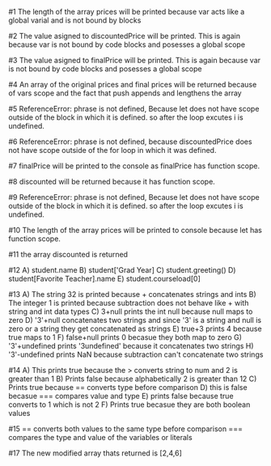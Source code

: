 #1 The length of the array prices will be printed because var acts like a global varial and is not bound by blocks

#2 The value asigned to discountedPrice will be printed. This is again because var is not bound by code blocks and posesses a global scope

#3 The value asigned to finalPrice will be printed. This is again because var is not bound by code blocks and posesses a global scope

#4 An array of the original prices and final prices will be returned because of vars scope and the fact that push appends and lengthens the array

#5 ReferenceError: phrase is not defined, Because let does not have scope outside of the block in which it is defined. so after the loop excutes i is undefined.

#6 ReferenceError: phrase is not defined, because discountedPrice does not have scope outside of the for loop in which it was defined.

#7 finalPrice will be printed to the console as finalPrice has function scope.

#8 discounted will be returned because it has function scope.

#9 ReferenceError: phrase is not defined, Because let does not have scope outside of the block in which it is defined. so after the loop excutes i is undefined.

#10 The length of the array prices will be printed to console because let has function scope.

#11 the array discounted is returned

#12 A) student.name
    B) student['Grad Year]
    C) student.greeting()
    D) student[Favorite Teacher].name
    E) student.courseload[0]

#13 A) The string 32 is printed because + concatenates strings and ints
    B) The integer 1 is printed because subtraction does not behave like + with string and int data types
    C) 3+null prints the int null because null maps to zero
    D) '3'+null concatenates two strings and since '3' is a string and null is zero or a string they get concatenated as strings
    E) true+3 prints 4 because true maps to 1
    F) false+null prints 0 becasue they both map to zero
    G) '3'+undefined prints '3undefined' because it concatenates two strings
    H) '3'-undefined prints NaN because subtraction can't concatenate two strings

#14 A) This prints true because the > converts string to num and 2 is greater than 1
    B) Prints false because alphabetically 2 is greater than 12
    C) Prints true because == converts type before comparison
    D) this is false becasue === compares value and type
    E) prints false because true converts to 1 which is not 2
    F) Prints true becasue they are both boolean values 

#15 
== converts both values to the same type before comparison
=== compares the type and value of the variables or literals

#17 
The new modified array thats returned is [2,4,6]
